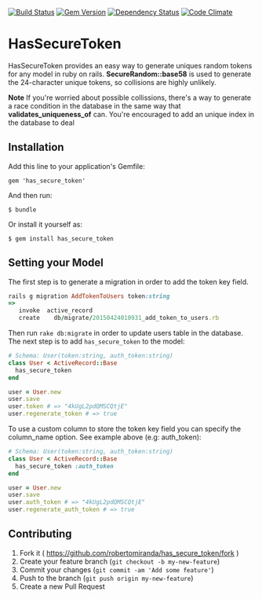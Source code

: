 [![Build Status](https://travis-ci.org/robertomiranda/has_secure_token.png)](https://travis-ci.org/robertomiranda/has_secure_token)
[![Gem Version](https://badge.fury.io/rb/has_secure_token.svg)](http://badge.fury.io/rb/has_secure_token)
[![Dependency Status](https://gemnasium.com/robertomiranda/has_secure_token.svg)](https://gemnasium.com/robertomiranda/has_secure_token)
[![Code Climate](https://codeclimate.com/github/robertomiranda/has_secure_token/badges/gpa.svg)](https://codeclimate.com/github/robertomiranda/has_secure_token)

# HasSecureToken

HasSecureToken provides an easy way to generate uniques random tokens for any model in ruby on rails. **SecureRandom::base58** is used to generate the 24-character unique tokens, so collisions are highly unlikely.

**Note** If you're worried about possible collissions, there's a way to generate a race condition in the database in the same way that **validates_uniqueness_of** can. You're encouraged to add an unique index in the database to deal

## Installation

Add this line to your application's Gemfile:

    gem 'has_secure_token'

And then run:

    $ bundle

Or install it yourself as:

    $ gem install has_secure_token


## Setting your Model

The first step is to generate a migration in order to add the token key field.

```ruby
rails g migration AddTokenToUsers token:string
=>
   invoke  active_record
   create    db/migrate/20150424010931_add_token_to_users.rb
```

Then run `rake db:migrate` in order to update users table in the database. The next step is to add `has_secure_token`
 to the model: 
```ruby
# Schema: User(token:string, auth_token:string)
class User < ActiveRecord::Base
  has_secure_token
end

user = User.new
user.save
user.token # => "4kUgL2pdQMSCQtjE"
user.regenerate_token # => true
```

To use a custom column to store the token key field you can specify the column_name option. See example above (e.g: auth_token): 

```ruby
# Schema: User(token:string, auth_token:string)
class User < ActiveRecord::Base
  has_secure_token :auth_token
end

user = User.new
user.save
user.auth_token # => "4kUgL2pdQMSCQtjE"
user.regenerate_auth_token # => true
```

## Contributing

1. Fork it ( https://github.com/robertomiranda/has_secure_token/fork )
2. Create your feature branch (`git checkout -b my-new-feature`)
3. Commit your changes (`git commit -am 'Add some feature'`)
4. Push to the branch (`git push origin my-new-feature`)
5. Create a new Pull Request
